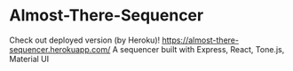 # Almost-There-Sequencer
Check out deployed version (by Heroku)!
https://almost-there-sequencer.herokuapp.com/
A sequencer built with Express, React, Tone.js, Material UI

